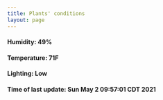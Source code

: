 ```yaml
---
title: Plants' conditions
layout: page
---
```



#### Humidity: 49%
#### Temperature: 71F
#### Lighting: Low
#### Time of last update: Sun May  2 09:57:01 CDT 2021
